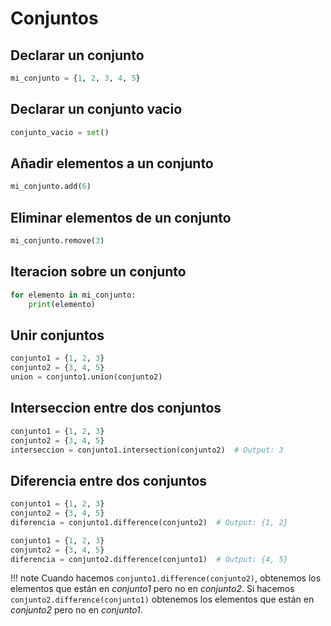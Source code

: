 # Conjuntos

## Declarar un conjunto

```python
mi_conjunto = {1, 2, 3, 4, 5}
```

## Declarar un conjunto vacio

```python
conjunto_vacio = set()
```

## Añadir elementos a un conjunto

```python
mi_conjunto.add(6)
```

## Eliminar elementos de un conjunto

```python
mi_conjunto.remove(3)
```

## Iteracion sobre un conjunto

```python
for elemento in mi_conjunto:
    print(elemento)
```

## Unir conjuntos

```python
conjunto1 = {1, 2, 3}
conjunto2 = {3, 4, 5}
union = conjunto1.union(conjunto2)
```

## Interseccion entre dos conjuntos

```python
conjunto1 = {1, 2, 3}
conjunto2 = {3, 4, 5}
interseccion = conjunto1.intersection(conjunto2)  # Output: 3
```

## Diferencia entre dos conjuntos

```python
conjunto1 = {1, 2, 3}
conjunto2 = {3, 4, 5}
diferencia = conjunto1.difference(conjunto2)  # Output: {1, 2}
```

```python
conjunto1 = {1, 2, 3}
conjunto2 = {3, 4, 5}
diferencia = conjunto2.difference(conjunto1)  # Output: {4, 5}
```

!!! note
Cuando hacemos `conjunto1.difference(conjunto2)`, obtenemos los elementos que están en _conjunto1_ pero no en
_conjunto2_. Si hacemos `conjunto2.difference(conjunto1)` obtenemos los elementos que están en _conjunto2_ pero no en
_conjunto1_.
